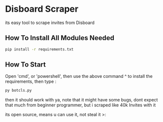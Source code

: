 # Disboard Scraper

its easy tool to scrape invites from Disboard

## How To Install All Modules Needed
```bash
pip install -r requirements.txt
```

## How To Start
Open 'cmd', or 'powershell', then use the above command ^ to install the requirements, then type :
```bash
py botcls.py
```
then it should work with ya, note that it might have some bugs, dont expect that much from beginner programmer, but i scraped like 40k Invites with it

its open source, means u can use it, not steal it >:
